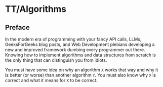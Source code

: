 # TT/Algorithms

## Preface

In the modern era of programming with your fancy API calls, LLMs,
GeeksForGeeks blog posts, and Web Development plebians developing a 
new and improved framework dumbing every programmer out there. Knowing
how to implement algorithms and data structures from scratch is the
only thing that can distinguish you from idiots.

You must have some idea on why an algorithm `X` works that way and why
it is better (or worse) than another algorithm `Y`. You must also know
why `X` is correct and what it means for `X` to be correct.


